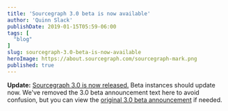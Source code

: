 ```yaml
---
title: 'Sourcegraph 3.0 beta is now available'
author: 'Quinn Slack'
publishDate: 2019-01-15T05:59-06:00
tags: [
  "blog"
]
slug: sourcegraph-3.0-beta-is-now-available
heroImage: https://about.sourcegraph.com/sourcegraph-mark.png
published: true
---
```


**Update:** [Sourcegraph 3.0 is now released.](/blog/sourcegraph-3.0) Beta instances should update now. We've removed the 3.0 beta announcement text here to avoid confusion, but you can view the [original 3.0 beta announcement](https://sourcegraph.com/github.com/sourcegraph/about@2d7aec18655aacfee43fb8ec7c613b45c0a80797/-/blob/blogposts/announcing-sourcegraph-3.0-beta.md) if needed.